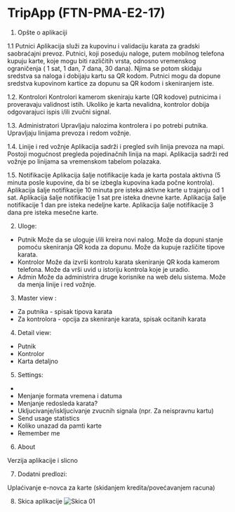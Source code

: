 ﻿# TripApp (FTN-PMA-E2-17)

1. Opšte o aplikaciji

 1.1 Putnici
  Aplikacija služi za kupovinu i validaciju karata za gradski saobraćajni prevoz. Putnici, koji poseduju naloge, putem mobilnog telefona   kupuju karte, koje mogu biti različitih vrsta, odnosno vremenskog ograničenja ( 1 sat, 1 dan, 7 dana, 30 dana). Njima se potom skidaju   sredstva sa naloga i dobijaju kartu sa QR kodom. Putnici mogu da dopune sredstva kupovinom kartice za dopunu sa QR kodom i skeniranjem   iste.

 1.2. Kontrolori
  Kontrolori kamerom skeniraju karte (QR kodove) putnicima i proveravaju validnost istih. Ukoliko je karta nevalidna, kontrolor dobija     odgovarajuci ispis i/ili zvučni signal.

 1.3. Administratori
  Upravljaju nalozima kontrolera i po potrebi putnika.
  Upravljaju linijama prevoza i redom vožnje.

 1.4. Linije i red vožnje
  Aplikacija sadrži i pregled svih linija prevoza na mapi. Postoji mogućnost pregleda pojedinačnih linija na mapi.
  Aplikacija sadrži red vožnje po linijama sa vremenskom tabelom polazaka.

 1.5. Notifikacije
  Aplikacija šalje notifikacije kada je karta postala aktivna (5 minuta posle kupovine, da bi se izbegla kupovina kada počne kontrola).
  Aplikacija šalje notifikacije 10 minuta pre isteka aktivne karte u trajanju od 1 sat.
  Aplikacija šalje notifikacije 1 sat pre isteka dnevne karte.
  Aplikacija šalje notifikacije 1 dan pre isteka nedeljne karte.
  Aplikacija šalje notifikacije 3 dana pre isteka mesečne karte.

2. Uloge:

- Putnik
  Može da se uloguje i/ili kreira novi nalog.
  Može da dopuni stanje pomoću skeniranja QR koda za dopunu.
  Može da kupuje različite tipove karata.
- Kontrolor
  Može da izvrši kontrolu karata skeniranje QR koda kamerom telefona.
  Može da vrši uvid u istoriju kontrola koje je uradio.
- Admin 
  Može da administrira druge korisnike na web delu sistema.
  Može da menja linije i red vožnje.

3. Master view :

- Za putnika -  spisak tipova karata
- Za kontrolora - opcija za skeniranje karata, spisak ocitanih karata

4. Detail view:

- Putnik
- Kontrolor
- Karta detaljno

5. Settings:

- 
- Menjanje formata vremena i datuma
- Menjanje redosleda karata?
- Ukljucivanje/iskljucivanje zvucnih signala (npr. Za neispravnu kartu)
- Send usage statistics
- Koliko unazad da pamti karte
- Remember me

6. About

 Verzija aplikacije i slicno



7. Dodatni predlozi:

 Uplaćivanje e-novca za karte (skidanjem kredita/povećavanjem racuna)


8. Skica aplikacije
![Skica 01](https://github.com/sergiosuperstar/FTN-PMA-E2-17/blob/master/Documentation/Images/Android%20App%20-%20Skica%20%231.png "skica 01")
